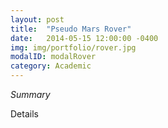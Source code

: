 ```yaml
---
layout: post
title:  "Pseudo Mars Rover"
date:   2014-05-15 12:00:00 -0400
img: img/portfolio/rover.jpg
modalID: modalRover
category: Academic
---
```

_Summary_

Details